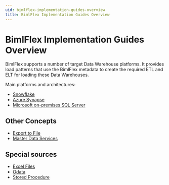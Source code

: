 ```yaml
---
uid: bimlflex-implementation-guides-overview
title: BimlFlex Implementation Guides Overview
---
```

# BimlFlex Implementation Guides Overview

BimlFlex supports a number of target Data Warehouse platforms. It provides load patterns that use the BimlFlex metadata to create the required ETL and ELT for loading these Data Warehouses.

Main platforms and architectures:

* [Snowflake](xref:snowflake-implementation)
* [Azure Synapse](xref:synapse-implementation)
* [Microsoft on-premises SQL Server](xref:ssis-on-prem-sql-server)

## Other Concepts

* [Export to File](xref:export-to-file)
* [Master Data Services](xref:master-data-services)

## Special sources

* [Excel Files](xref:source-excel-plus)
* [Odata](xref:source-odata)
* [Stored Procedure](xref:source-stored-procedure)
<!-- Salesforce -->
